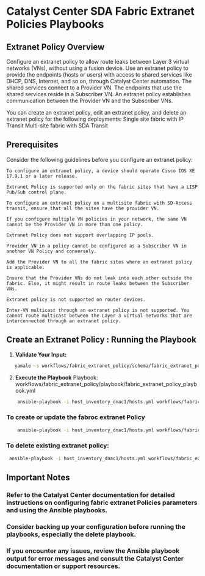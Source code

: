 # Catalyst Center SDA Fabric Extranet Policies Playbooks

## Extranet Policy Overview

Configure an extranet policy to allow route leaks between Layer 3 virtual networks (VNs), without using a fusion device. Use an extranet policy to provide the endpoints (hosts or users) with access to shared services like DHCP, DNS, Internet, and so on, through Catalyst Center automation. The shared services connect to a Provider VN. The endpoints that use the shared services reside in a Subscriber VN. An extranet policy establishes communication between the Provider VN and the Subscriber VNs.

You can create an extranet policy, edit an extranet policy, and delete an extranet policy for the following deployments:
    Single site fabric with IP Transit
    Multi-site fabric with SDA Transit



## Prerequisites
Consider the following guidelines before you configure an extranet policy:

    To configure an extranet policy, a device should operate Cisco IOS XE 17.9.1 or a later release.

    Extranet Policy is supported only on the fabric sites that have a LISP Pub/Sub control plane.

    To configure an extranet policy on a multisite fabric with SD-Access transit, ensure that all the sites have the provider VN.

    If you configure multiple VN policies in your network, the same VN cannot be the Provider VN in more than one policy.

    Extranet Policy does not support overlapping IP pools.

    Provider VN in a policy cannot be configured as a Subscriber VN in another VN Policy and conversely.

    Add the Provider VN to all the fabric sites where an extranet policy is applicable.

    Ensure that the Provider VNs do not leak into each other outside the fabric. Else, it might result in route leaks between the Subscriber VNs.

    Extranet policy is not supported on router devices.

    Inter-VN multicast through an extranet policy is not supported. You cannot route multicast between the Layer 3 virtual networks that are interconnected through an extranet policy.

## Create an Extranet Policy : Running the Playbook

1. **Validate Your Input:**

```bash
   yamale -s workflows/fabric_extranet_policy/schema/fabric_extranet_policy_schema.yml workflows/fabric_extranet_policy/vars/fabric_extranet_policy_inputs.yml
```
2. **Execute the Playbook**
Playbook: workflows/fabric_extranet_policy/playbook/fabric_extranet_policy_playbook.yml
```bash
    ansible-playbook -i host_inventory_dnac1/hosts.yml workflows/fabric_extranet_policy/playbook/fabric_extranet_policy_playbook.yml --e VARS_FILE_PATH=<your input file>
```
###  To create or update the fabroc extranet Policy
```bash
    ansible-playbook -i host_inventory_dnac1/hosts.yml workflows/fabric_extranet_policy/playbook/fabric_extranet_policy_playbook.yml --e VARS_FILE_PATH=../vars/fabric_extranet_policy_inputs.yml
```
###  To delete existing extranet policy:
```bash
 ansible-playbook -i host_inventory_dnac1/hosts.yml workflows/fabric_extranet_policy/playbook/delete_fabric_extranet_policy_playbook.yml --e VARS_FILE_PATH=../vars/fabric_extranet_policy_inputs.yml
```
## Important Notes
### Refer to the Catalyst Center documentation for detailed instructions on configuring fabric extranet Policies parameters and using the Ansible playbooks.
### Consider backing up your configuration before running the playbooks, especially the delete playbook.
### If you encounter any issues, review the Ansible playbook output for error messages and consult the Catalyst Center documentation or support resources.

